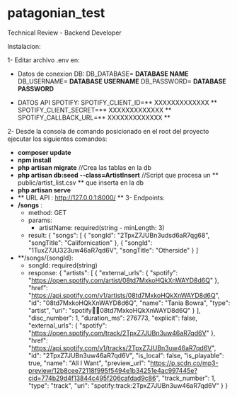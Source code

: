 # patagonian_test
Technical Review - Backend Developer

Instalacion:

1- Editar archivo .env en:
   - Datos de conexion DB:
      DB_DATABASE= **DATABASE NAME**     
      DB_USERNAME= **DATABASE USERNAME**
      DB_PASSWORD= **DATABASE PASSWORD**
     
   - DATOS API SPOTIFY: 
   SPOTIFY_CLIENT_ID=** XXXXXXXXXXXXX **
   SPOTIFY_CLIENT_SECRET=** XXXXXXXXXXXXX **
   SPOTIFY_CALLBACK_URL=** XXXXXXXXXXXXX **
   
2- Desde la consola de comando posicionado en el root del proyecto ejecutar los siguientes comandos:
   - **composer update**
   - **npm install**
   - **php artisan migrate**  //Crea las tablas en la db
   - **php artisan db:seed --class=ArtistInsert** //Script que procesa un ** public/artist_list.csv ** que inserta en la db
   - **php artisan serve**
   - ** URL API : http://127.0.0.1:8000/ **
3- Endpoints:
   - **/songs** :
     + method: GET
     + params: 
        - artistName: required(string - minLength: 3)
     + result: {
         "songs": [
            {
               "songId": "2TpxZ7JUBn3udsd6aR7qg68",
               "songTitle": "Californication"
            },
            {
               "songId": "1TuxZ7JU323uw46aR7qd6V",
               "songTitle": "Otherside"
            }
         ]
   - **/songs/{songId}:
     - songId: required(string)
     - response: {
         "artists": [
            {
               "external_urls": {
               "spotify": "https://open.spotify.com/artist/08td7MxkoHQkXnWAYD8d6Q"
               },
               "href": "https://api.spotify.com/v1/artists/08td7MxkoHQkXnWAYD8d6Q",
               "id": "08td7MxkoHQkXnWAYD8d6Q",
               "name": "Tania Bowra",
               "type": "artist",
               "uri": "spotify:artist:08td7MxkoHQkXnWAYD8d6Q"
            }
         ],
         "disc_number": 1,
         "duration_ms": 276773,
         "explicit": false,
         "external_urls": {
            "spotify": "https://open.spotify.com/track/2TpxZ7JUBn3uw46aR7qd6V"
         },
         "href": "https://api.spotify.com/v1/tracks/2TpxZ7JUBn3uw46aR7qd6V",
         "id": "2TpxZ7JUBn3uw46aR7qd6V",
         "is_local": false,
         "is_playable": true,
         "name": "All I Want",
         "preview_url": "https://p.scdn.co/mp3-preview/12b8cee72118f995f5494e1b34251e4ac997445e?cid=774b29d4f13844c495f206cafdad9c86",
         "track_number": 1,
         "type": "track",
         "uri": "spotify:track:2TpxZ7JUBn3uw46aR7qd6V"
         }
}
   
   
